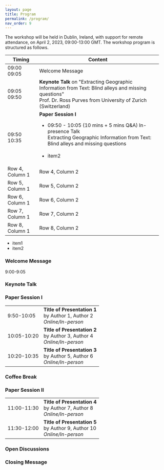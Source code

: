 ```yaml
---
layout: page
title: Program
permalink: /program/
nav_order: 9
---
```

The workshop will be held in Dublin, Ireland, with support for remote attendance, on April 2, 2023, 09:00-13:00 GMT. The workshop program is structured as follows.


Timing | Content
--- | ---
09:00<br>09:05 | Welcome Message
09:05<br>09:50  | **Keynote Talk** on "Extracting Geographic Information from Text: Blind alleys and missing questions" <br>  Prof. Dr. Ross Purves from University of Zurich (Switzerland) 
09:50<br>10:35  | **Paper Session I**<br><ul><li>09:50 - 10:05 (10 mins + 5 mins Q&A) In-presence Talk <br> Extracting Geographic Information from Text: Blind alleys and missing questions </li><br><li>item2</li></ul> 
Row 4, Column 1 | Row 4, Column 2
Row 5, Column 1 | Row 5, Column 2
Row 6, Column 1 | Row 6, Column 2
Row 7, Column 1 | Row 7, Column 2
Row 8, Column 1 | Row 8, Column 2

 <ul><li>item1</li><li>item2</li></ul>


### Welcome Message
9:00-9:05
### Keynote Talk

### Paper Session I 

|             |                                                                   |
|-------------|-------------------------------------------------------------------|
| 9:50-10:05   | **Title of Presentation 1**<br>by Author 1, Author 2<br>*Online/In-person* |
| 10:05-10:20  | **Title of Presentation 2**<br>by Author 3, Author 4<br>*Online/In-person* |
| 10:20-10:35 | **Title of Presentation 3**<br>by Author 5, Author 6<br>*Online/In-person* |

### Coffee Break

### Paper Session II

|             |                                                                   |
|-------------|-------------------------------------------------------------------|
| 11:00-11:30 | **Title of Presentation 4**<br>by Author 7, Author 8<br>*Online/In-person* |
| 11:30-12:00 | **Title of Presentation 5**<br>by Author 9, Author 10<br>*Online/In-person* |

### Open Discussions

### Closing Message
